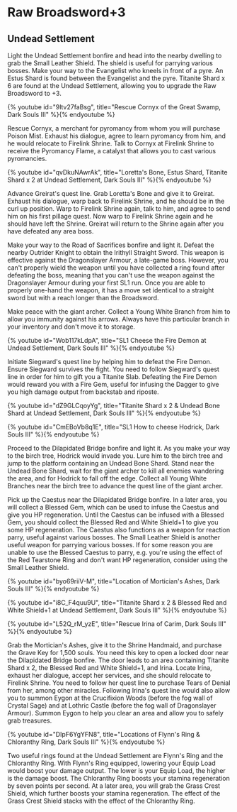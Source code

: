 # Raw Broadsword+3

## Undead Settlement

Light the Undead Settlement bonfire and head into the nearby dwelling to grab
the Small Leather Shield. The shield is useful for parrying various bosses. Make
your way to the Evangelist who kneels in front of a pyre. An Estus Shard is
found between the Evangelist and the pyre. Titanite Shard x 6 are found at the
Undead Settlement, allowing you to upgrade the Raw Broadsword to +3.

{% youtube id="9ltv27faBsg", title="Rescue Cornyx of the Great Swamp, Dark Souls III" %}{% endyoutube %}

Rescue Cornyx, a merchant for pyromancy from whom you will purchase Poison Mist.
Exhaust his dialogue, agree to learn pyromancy from him, and he would relocate
to Firelink Shrine. Talk to Cornyx at Firelink Shrine to receive the Pyromancy
Flame, a catalyst that allows you to cast various pyromancies.

{% youtube id="qvDkuNAwrAk", title="Loretta's Bone, Estus Shard, Titanite Shard x 2 at Undead Settlement, Dark Souls III" %}{% endyoutube %}

Advance Greirat's quest line. Grab Loretta's Bone and give it to Greirat.
Exhaust his dialogue, warp back to Firelink Shrine, and he should be in the curl
up position. Warp to Firelink Shrine again, talk to him, and agree to send him
on his first pillage quest. Now warp to Firelink Shrine again and he should have
left the Shrine. Greirat will return to the Shrine again after you have defeated
any area boss.

Make your way to the Road of Sacrifices bonfire and light it. Defeat the nearby
Outrider Knight to obtain the Irithyll Straight Sword. This weapon is effective
against the Dragonslayer Armour, a late-game boss. However, you can't properly
wield the weapon until you have collected a ring found after defeating the boss,
meaning that you can't use the weapon against the Dragonslayer Armour during
your first SL1 run. Once you are able to properly one-hand the weapon, it has a
move set identical to a straight sword but with a reach longer than the
Broadsword.

Make peace with the giant archer. Collect a Young White Branch from him to allow
you immunity against his arrows. Always have this particular branch in your
inventory and don't move it to storage.

{% youtube id="Wob117kLdpA", title="SL1 Cheese the Fire Demon at Undead Settlement, Dark Souls III" %}{% endyoutube %}

Initiate Siegward's quest line by helping him to defeat the Fire Demon. Ensure
Siegward survives the fight. You need to follow Siegward's quest line in order
for him to gift you a Titanite Slab. Defeating the Fire Demon would reward you
with a Fire Gem, useful for infusing the Dagger to give you high damage output
from backstab and riposte.

{% youtube id="dZ9GLCqoyYg", title="Titanite Shard x 2 & Undead Bone Shard at Undead Settlement, Dark Souls III" %}{% endyoutube %}

{% youtube id="CmEBoVb8q1E", title="SL1 How to cheese Hodrick, Dark Souls III" %}{% endyoutube %}

Proceed to the Dilapidated Bridge bonfire and light it. As you make your way to
the birch tree, Hodrick would invade you. Lure him to the birch tree and jump to
the platform containing an Undead Bone Shard. Stand near the Undead Bone Shard,
wait for the giant archer to kill all enemies wandering the area, and for
Hodrick to fall off the edge. Collect all Young White Branches near the birch
tree to advance the quest line of the giant archer.

Pick up the Caestus near the Dilapidated Bridge bonfire. In a later area, you
will collect a Blessed Gem, which can be used to infuse the Caestus and give you
HP regeneration. Until the Caestus can be infused with a Blessed Gem, you should
collect the Blessed Red and White Shield+1 to give you some HP regeneration. The
Caestus also functions as a weapon for reaction parry, useful against various
bosses. The Small Leather Shield is another useful weapon for parrying various
bosses. If for some reason you are unable to use the Blessed Caestus to parry,
e.g. you're using the effect of the Red Tearstone Ring and don't want HP
regeneration, consider using the Small Leather Shield.

{% youtube id="byo69riiV-M", title="Location of Mortician's Ashes, Dark Souls III" %}{% endyoutube %}

{% youtube id="i8C_F4quu9U", title="Titanite Shard x 2 & Blessed Red and White Shield+1 at Undead Settlement, Dark Souls III" %}{% endyoutube %}

{% youtube id="L52Q_rM_yzE", title="Rescue Irina of Carim, Dark Souls III" %}{% endyoutube %}

Grab the Mortician's Ashes, give it to the Shrine Handmaid, and purchase the
Grave Key for 1,500 souls. You need this key to open a locked door near the
Dilapidated Bridge bonfire. The door leads to an area containing Titanite Shard
x 2, the Blessed Red and White Shield+1, and Irina. Locate Irina, exhaust her
dialogue, accept her services, and she should relocate to Firelink Shrine. You
need to follow her quest line to purchase Tears of Denial from her, among other
miracles. Following Irina's quest line would also allow you to summon Eygon at
the Crucifixion Woods (before the fog wall of Crystal Sage) and at Lothric
Castle (before the fog wall of Dragonslayer Armour). Summon Eygon to help you
clear an area and allow you to safely grab treasures.

{% youtube id="DIpF6YgYFN8", title="Locations of Flynn's Ring & Chloranthy Ring, Dark Souls III" %}{% endyoutube %}

Two useful rings found at the Undead Settlement are Flynn's Ring and the
Chloranthy Ring. With Flynn's Ring equipped, lowering your Equip Load would
boost your damage output. The lower is your Equip Load, the higher is the damage
boost. The Chloranthy Ring boosts your stamina regeneration by seven points per
second. At a later area, you will grab the Grass Crest Shield, which further
boosts your stamina regeneration. The effect of the Grass Crest Shield stacks
with the effect of the Chloranthy Ring.
